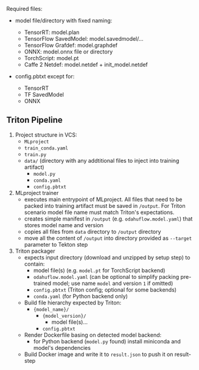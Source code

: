 Required files:
- model file/directory with fixed naming:
    - TensorRT: model.plan
    - TensorFlow SavedModel: model.savedmodel/...
    - TensorFlow Grafdef: model.graphdef 
    - ONNX: model.onnx file or directory
    - TorchScript: model.pt
    - Caffe 2 Netdef: model.netdef + init_model.netdef

- config.pbtxt except for:
    - TensorRT
    - TF SavedModel
    - ONNX
    

## Triton Pipeline

1. Project structure in VCS:
    - `MLproject`
    - `train_conda.yaml`
    - `train.py`
    - `data/` (directory with any addtitional files to inject into training artifact)
        - `model.py`
        - `conda.yaml`
        - `config.pbtxt`
1. MLproject trainer 
    - executes main entrypoint of MLproject. All files that need to be packed into 
    training artifact must be saved in `/output`. For Triton scenario model file name must
    match Triton's expectations.
    - creates simple manifest in `/output` (e.g. `odahuflow.model.yaml`) that stores model name and version
    - copies all files from `data` directory to `/output` directory
    - move all the content of `/output` into directory provided as `--target` parameter to Tekton step 
1. Triton packager
    - expects input directory (download and unzipped by setup step) to contain:
        - model file(s) (e.g. `model.pt` for TorchScript backend)
        - `odahuflow.model.yaml` (can be optional to simplify packing pre-trained model;
        use name `model` and version `1` if omitted)
        - `config.pbtxt` (Triton config; optional for some backends)
        - `conda.yaml` (for Python backend only)
    - Build file hierarchy expected by Triton:
        - `{model_name}/`
            - `{model_version}/`
                - model file(s)...
            - `config.pbtxt`
    - Render Dockerfile basing on detected model backend:
        - for Python backend (`model.py` found) install miniconda and model's dependencies
    - Build Docker image and write it to `result.json` to push it on result-step

